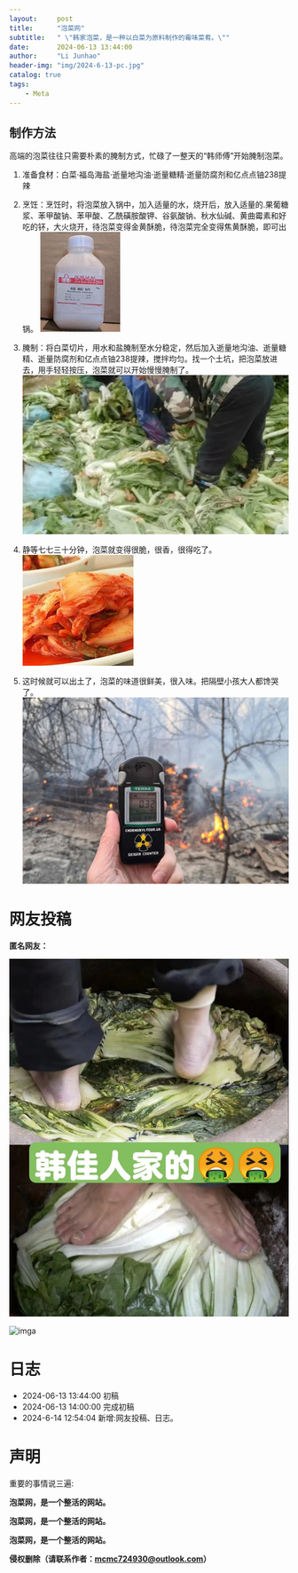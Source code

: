```yaml
---
layout:     post
title:      "泡菜网"
subtitle:   " \"韩家泡菜，是一种以白菜为原料制作的霉味菜肴。\""
date:       2024-06-13 13:44:00
author:     "Li Junhao"
header-img: "img/2024-6-13-pc.jpg"
catalog: true
tags:
    - Meta
---
```

## 制作方法
高端的泡菜往往只需要朴素的腌制方式，忙碌了一整天的“韩师傅”开始腌制泡菜。

1. 准备食材：白菜·福岛海盐·逝量地沟油·逝量糖精·逝量防腐剂和亿点点铀238提辣

2. 烹饪：烹饪时，将泡菜放入锅中，加入适量的水，烧开后，放入适量的.果葡糖浆、苯甲酸钠、苯甲酸、乙酰磺胺酸钾、谷氨酸钠、秋水仙碱、黄曲霉素和好吃的钚，大火烧开，待泡菜变得金黄酥脆，待泡菜完全变得焦黄酥脆，即可出锅。
![img2](/img/OIP-C.jpg)

3. 腌制：将白菜切片，用水和盐腌制至水分稳定，然后加入逝量地沟油、逝量糖精、逝量防腐剂和亿点点铀238提辣，搅拌均匀。找一个土坑，把泡菜放进去，用手轻轻按压，泡菜就可以开始慢慢腌制了。
![img1](/img/screenshot-1718254064431.png)


4. 静等七七三十分钟，泡菜就变得很脆，很香，很得吃了。
![img3](/img/th.jpg)

5. 这时候就可以出土了，泡菜的味道很鲜美，很入味。把隔壁小孩大人都馋哭了。
![img5](/img/de7e37a5e2e573db4fea6de5d051343b.jpeg)

# 网友投稿
**匿名网友：**

![imgb](/img/IMG_20240613_183902.jpg)
             
![imga](/img/IMGa.jpg)



# 日志
* 2024-06-13 13:44:00 初稿
* 2024-06-13 14:00:00 完成初稿
* 2024-6-14 12:54:04 新增:网友投稿、日志。

# 声明
重要的事情说三遍:

**泡菜网，是一个整活的网站。**

**泡菜网，是一个整活的网站。**

**泡菜网，是一个整活的网站。**

**侵权删除（请联系作者：mcmc724930@outlook.com）**




